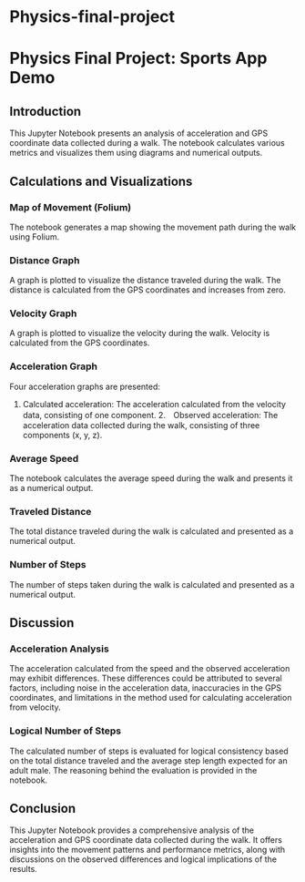 # Physics-final-project

# Physics Final Project: Sports App Demo

## Introduction
This Jupyter Notebook presents an analysis of acceleration and GPS coordinate data collected during a walk. The notebook calculates various metrics and visualizes them using diagrams and numerical outputs.

## Calculations and Visualizations

### Map of Movement (Folium)
The notebook generates a map showing the movement path during the walk using Folium.

### Distance Graph
A graph is plotted to visualize the distance traveled during the walk. The distance is calculated from the GPS coordinates and increases from zero.

### Velocity Graph
A graph is plotted to visualize the velocity during the walk. Velocity is calculated from the GPS coordinates.

### Acceleration Graph
Four acceleration graphs are presented:
1. Calculated acceleration: The acceleration calculated from the velocity data, consisting of one component.
2.　Observed acceleration: The acceleration data collected during the walk, consisting of three components (x, y, z).

### Average Speed
The notebook calculates the average speed during the walk and presents it as a numerical output.

### Traveled Distance
The total distance traveled during the walk is calculated and presented as a numerical output.

### Number of Steps
The number of steps taken during the walk is calculated and presented as a numerical output.

## Discussion

### Acceleration Analysis
The acceleration calculated from the speed and the observed acceleration may exhibit differences. These differences could be attributed to several factors, including noise in the acceleration data, inaccuracies in the GPS coordinates, and limitations in the method used for calculating acceleration from velocity.

### Logical Number of Steps
The calculated number of steps is evaluated for logical consistency based on the total distance traveled and the average step length expected for an adult male. The reasoning behind the evaluation is provided in the notebook.

## Conclusion
This Jupyter Notebook provides a comprehensive analysis of the acceleration and GPS coordinate data collected during the walk. It offers insights into the movement patterns and performance metrics, along with discussions on the observed differences and logical implications of the results.

